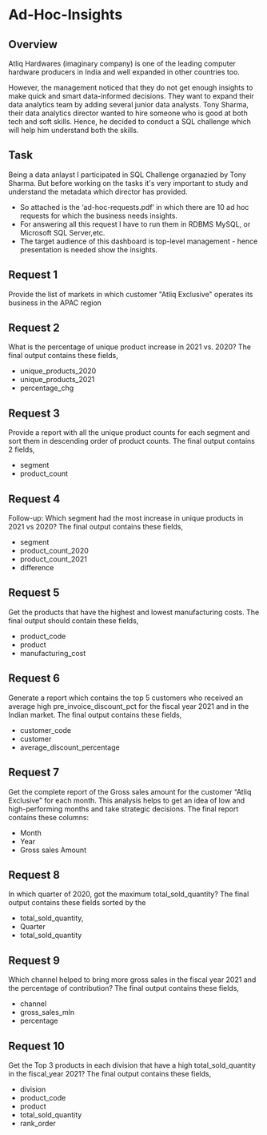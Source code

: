 # Ad-Hoc-Insights

## Overview
Atliq Hardwares (imaginary company) is one of the leading computer hardware producers in India and well expanded in other countries too.

However, the management noticed that they do not get enough insights to make quick and smart data-informed decisions. They want to expand their data analytics team by adding several junior data analysts. Tony Sharma, their data analytics director wanted to hire someone who is good at both tech and soft skills. Hence, he decided to conduct a SQL challenge which will help him understand both the skills.

## Task

Being a data anlayst I participated in SQL Challenge organazied by Tony Sharma. But before working on the tasks it's very important to study and understand the metadata which director has provided.
- So attached is the ‘ad-hoc-requests.pdf’ in which there are 10 ad hoc requests for which the business needs insights.
- For answering all this request I have to run them in RDBMS MySQL, or Microsoft SQL Server,etc.
- The target audience of this dashboard is top-level management - hence presentation is needed show the insights.

## Request 1

Provide the list of markets in which customer "Atliq Exclusive" operates its business in the APAC region

## Request 2

What is the percentage of unique product increase in 2021 vs. 2020? The final output contains these fields,
- unique_products_2020
- unique_products_2021
- percentage_chg

## Request 3

Provide a report with all the unique product counts for each segment and sort them in descending order of product counts. The final output contains 2 fields,
- segment
- product_count

## Request 4

Follow-up: Which segment had the most increase in unique products in 2021 vs 2020? The final output contains these fields,
- segment
- product_count_2020
- product_count_2021
- difference

## Request 5

Get the products that have the highest and lowest manufacturing costs. The final output should contain these fields,
- product_code
- product
- manufacturing_cost

## Request 6

Generate a report which contains the top 5 customers who received an average high pre_invoice_discount_pct for the fiscal year 2021 and in the Indian market. The final output contains these fields,
- customer_code
- customer
- average_discount_percentage

## Request 7

Get the complete report of the Gross sales amount for the customer “Atliq Exclusive” for each month. This analysis helps to get an idea of low and high-performing months and take strategic decisions.
The final report contains these columns:
- Month
- Year
- Gross sales Amount

## Request 8

In which quarter of 2020, got the maximum total_sold_quantity? The final output contains these fields sorted by the 
- total_sold_quantity,
- Quarter
- total_sold_quantity

## Request 9

Which channel helped to bring more gross sales in the fiscal year 2021 and the percentage of contribution? The final output contains these fields,
- channel
- gross_sales_mln
- percentage

## Request 10

Get the Top 3 products in each division that have a high total_sold_quantity in the fiscal_year 2021? The final output contains these fields,
- division
- product_code
- product
- total_sold_quantity
- rank_order




